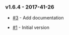 ### v1.6.4 - 2017-41-26

- [#3](https://github.com/dani8art/hyperkube/issues/3) - Add documentation

- [#1](https://github.com/dani8art/hyperkube/issues/1) - Initial version

